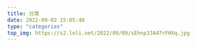 ```yaml
---
title: 分类
date: 2022-09-02 15:05:40
type: "categories"
top_img: https://s2.loli.net/2022/09/09/sEhnp3JA47rFHXq.jpg
---
```

